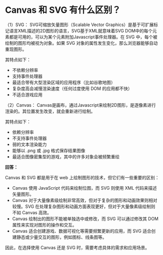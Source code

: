 # Canvas 和 SVG 有什么区别？
（1）SVG： SVG可缩放矢量图形（Scalable Vector Graphics）是基于可扩展标记语言XML描述的2D图形的语言，SVG基于XML就意味着SVG DOM中的每个元素都是可用的，可以为某个元素附加Javascript事件处理器。在 SVG 中，每个被绘制的图形均被视为对象。如果 SVG 对象的属性发生变化，那么浏览器能够自动重现图形。

其特点如下：

* 不依赖分辨率
* 支持事件处理器
* 最适合带有大型渲染区域的应用程序（比如谷歌地图）
* 复杂度高会减慢渲染速度（任何过度使用 DOM 的应用都不快）
* 不适合游戏应用

（2）Canvas： Canvas是画布，通过Javascript来绘制2D图形，是逐像素进行渲染的。其位置发生改变，就会重新进行绘制。

其特点如下：
* 依赖分辨率
* 不支持事件处理器
* 弱的文本渲染能力
* 能够以 .png 或 .jpg 格式保存结果图像
* 最适合图像密集型的游戏，其中的许多对象会被频繁重绘


**回答：**

Canvas 和 SVG 都是用于在 web 上绘制图形的技术，但它们有一些重要的区别：

* Canvas 使用 JavaScript 代码来绘制位图，而 SVG 则使用 XML 代码来描述矢量图形。
* Canvas 对于大量像素级绘制非常高效，但对于复杂的图形和动画效果则相对较慢。SVG 在处理复杂图形和动画方面表现更好，但对于大量像素级绘制则不如 Canvas 高效。
* Canvas 绘制出的图形不能被单独选中或修改，而 SVG 可以通过修改其 DOM 属性来实现对图形的操作和交互。
* Canvas 适合创建游戏、数据可视化等需要频繁更新的应用，而 SVG 适合创建静态或少量交互的图形，例如图标、线条图等。
  
因此，在选择使用 Canvas 还是 SVG 时，需要考虑具体的需求和应用场景。
